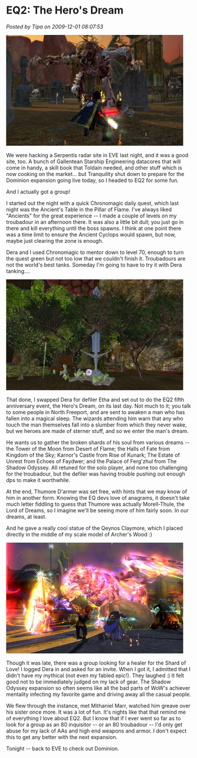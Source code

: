 # EQ2: The Hero's Dream

*Posted by Tipa on 2009-12-01 08:07:53*

![In Unrest](../uploads/2009/12/EverQuest2-2009-11-30-23-54-40-62.jpg "In Unrest")

We were hacking a Serpentis radar site in EVE last night, and it was a good site, too. A bunch of Gallentean Starship Engineering datacores that will come in handy, a skill book that Toldain needed, and other stuff which is now cooking on the market... but Tranquility shut down to prepare for the Dominion expansion going live today, so I headed to EQ2 for some fun.

And I actually got a group!

I started out the night with a quick Chronomagic daily quest, which last night was the Ancient's Table in the Pillar of Flame. I've always liked "Ancients" for the great experience -- I made a couple of levels on my troubadour in an afternoon there. It was also a little bit dull; you just go in there and kill everything until the boss spawns. I think at one point there was a time limit to ensure the Ancient Cyclops would spawn, but now, maybe just clearing the zone is enough.

Dera and I used Chronomagic to mentor down to level 70, enough to turn the quest green but not too low that we couldn't finish it. Troubadours are not the world's best tanks. Someday I'm going to have to try it with Dera tanking....

![Claymore reward](../uploads/2009/12/EverQuest2-2009-12-01-07-05-38-52.jpg "Claymore reward")

That done, I swapped Dera for defiler Etha and set out to do the EQ2 fifth anniversary event, the Hero's Dream, on its last day. Not much to it; you talk to some people in North Freeport, and are sent to awaken a man who has fallen into a magical sleep. The wizards attending him warn that any who touch the man themselves fall into a slumber from which they never wake, but we heroes are made of sterner stuff, and so we enter the man's dream.

He wants us to gather the broken shards of his soul from various dreams -- the Tower of the Moon from Desert of Flame; the Halls of Fate from Kingdom of the Sky; Karnor's Castle from Rise of Kunark; The Estate of Unrest from Echoes of Faydwer; and the Palace of Ferg'zhul from The Shadow Odyssey. All retuned for the solo player, and none too challenging for the troubadour, but the defiler was having trouble pushing out enough dps to make it worthwhile.

At the end, Thumore D'armer was set free, with hints that we may know of him in another form. Knowing the EQ devs love of anagrams, it doesn't take much letter fiddling to guess that Thumore was actually Morell-Thule, the Lord of Dreams, so I imagine we'll be seeing more of him fairly soon. In our dreams, at least.

And he gave a really cool statue of the Qeynos Claymore, which I placed directly in the middle of my scale model of Archer's Wood :)

![Dera in the Shard of Love](../uploads/2009/12/EverQuest2-2009-12-01-01-17-58-32.jpg "Dera in the Shard of Love")

Though it was late, there was a group looking for a healer for the Shard of Love! I logged Dera in and asked for an invite. When I got it, I admitted that I didn't have my mythical (not even my fabled epic!). They laughed :) It felt good not to be immediately judged on my lack of gear. The Shadow Odyssey expansion so often seems like all the bad parts of WoW's achiever mentality infecting my favorite game and driving away all the casual people.

We flew through the instance, met Mithaniel Marr, watched him greave over his sister once more. It was a lot of fun. It's nights like that that remind me of everything I love about EQ2. But I know that if I ever went so far as to look for a group as an 80 inquisitor -- or an 80 troubadour -- I'd only get abuse for my lack of AAs and high end weapons and armor. I don't expect this to get any better with the next expansion.

Tonight -- back to EVE to check out Dominion.

